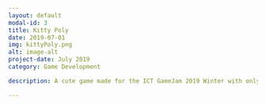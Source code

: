 ```yaml
---
layout: default
modal-id: 3
title: Kitty Poly
date: 2019-07-01
img: kittyPoly.png
alt: image-alt
project-date: July 2019
category: Game Development

description: A cute game made for the ICT GameJam 2019 Winter with only 48 hours to work on it. The theme was "Start with nothing". Created in a two person team with my task doing all the visuals and 3D Modeling. You play as a mischeavious cat who starts collecting things into a ball. We won third place with this project. <a href="https://ramilhinshaw.itch.io/kitty-poly">Play Here</a>.

---
```


